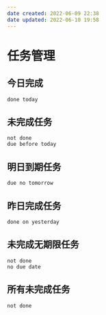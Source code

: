 ```yaml
---
date created: 2022-06-09 22:38
date updated: 2022-06-10 19:58
---
```


# 任务管理

## 今日完成

```tasks
done today
```

## 未完成任务

```tasks
not done
due before today
```

## 明日到期任务

```tasks
due no tomorrow
```

## 昨日完成任务

```tasks
done on yesterday
```

## 未完成无期限任务

```tasks
not done
no due date
```

## 所有未完成任务

```tasks
not done
```
